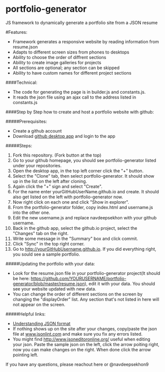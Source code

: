 # portfolio-generator
JS framework to dynamically generate a portfolio site from a JSON resume

#Features:
* Framework generates a responsive website by reading information from resume.json
* Adapts to different screen sizes from phones to desktops
* Ability to choose the order of diffrent sections
* Ability to create image galleries for projects
* All sections are optional; any section can be skipped
* Ability to have custom names for different project sections

####Technical:
* The code for generating the page is in builder.js and constants.js.
* It reads the json file using an ajax call to the address listed in constants.js


####Step by Step how to create and host a portfolio website with github:

#####Prerequisites:
* Create a github account
* Download [github desktop app](https://desktop.github.com/) and login to the app

#####Steps:
1. Fork this repository. (Fork button at the top)
2. Go to your github homepage, you should see portfolio-generator listed under your repositories.
3. Open the desktop app, in the top left corner click the "+" button.
4. Select the "Clone" tab, then select portfolio-generator. It should show up in the list on the left after cloning.
5. Again click the "+" sign and select "Create".
6. For the name enter yourGitHubUserName.github.io and create. It should also get listed on the left with portfolio-generator now.
7. Now right click on each one and click "Show in explorer".
8. From the portfolio-generator folder, copy index.html and username.js into the other one.
9. Edit the new username.js and replace navdeepsekhon with your github username.
10. Back in the github app, select the github.io project, select the "Changes" tab on the right.
11. Write some message in the "Summary" box and click commit.
12. Click "Sync" in the top right corner.
13. Go to http://yourGitHubUsername.github.io. If you did everything right, you sould see a sample portfolio.

#####Updating the portfolio with your data:
* Look for the resume.json file in your portfolio-generator project(It should be here: https://github.com/YOURUSERNAME/portfolio-generator/blob/master/resume.json), edit it with your data. You should see your website updated with new data.
* You can change the order of different sections on the screen by changing the "displayOrder" list. Any section that's not listed in here will not appear on the screen.

#####Helpful links:
* [Understanding JSON format](http://code.tutsplus.com/tutorials/understanding-json--active-8817)
* If nothing shows up on the site after your changes, copy/paste the json file at www.jsonlint.com and make sure you fix any errors listed.
* You might find http://www.jsoneditoronline.org/ useful when editing your json. Paste the sample json on the left, click the arrow poiting right, now you can make changes on the right. When done click the arrow pointing left.

If you have any questions, please reachout here or @navdeepsekhon9
